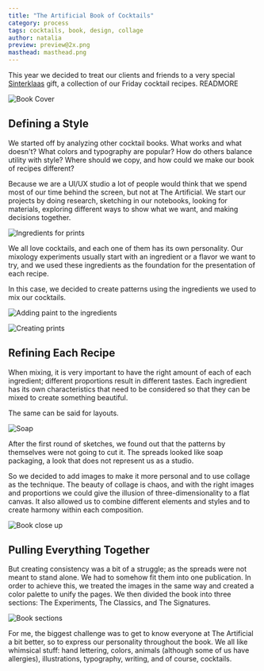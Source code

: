 ```yaml
---
title: "The Artificial Book of Cocktails"
category: process
tags: cocktails, book, design, collage
author: natalia
preview: preview@2x.png
masthead: masthead.png 
---
```


This year we decided to treat our clients and friends to a very special [Sinterklaas](/blog/2014/12/05/stnicholasday.html) gift, a collection of our Friday cocktail recipes. READMORE

![Book Cover](01-16-sinterklaas-book/cover.jpg)

## Defining a Style

We started off by analyzing other cocktail books. What works and what doesn't? What colors and typography are popular? How do others balance utility with style? Where should we copy, and how could we make our book of recipes different?

Because we are a UI/UX studio a lot of people would think that we spend most of our time behind the screen, but not at The Artificial. We start our projects by doing research, sketching in our notebooks, looking for materials, exploring different ways to show what we want, and making decisions together.

![Ingredients for prints](01-16-sinterklaas-book/fruits.jpg)

We all love cocktails, and each one of them has its own personality. Our mixology experiments usually start with an ingredient or a flavor we want to try, and we used these ingredients as the foundation for the presentation of each recipe.

In this case, we decided to create patterns using the ingredients we used to mix our cocktails.

![Adding paint to the ingredients](01-16-sinterklaas-book/painting.jpg)

![Creating prints](01-16-sinterklaas-book/impressions.jpg)

## Refining Each Recipe

When mixing, it is very important to have the right amount of each of each ingredient; different proportions result in different tastes. Each ingredient has its own characteristics that need to be considered so that they can be mixed to create something beautiful.

The same can be said for layouts.

![Soap](01-16-sinterklaas-book/soap.jpg)

After the first round of sketches, we found out that the patterns by themselves were not going to cut it. The spreads looked like soap packaging, a look that does not represent us as a studio.

So we decided to add images to make it more personal and to use collage as the technique. The beauty of collage is chaos, and with the right images and proportions we could give the illusion of three-dimensionality to a flat canvas. It also allowed us to combine different elements and styles and to create harmony within each composition.

![Book close up](01-16-sinterklaas-book/closeup.jpg)

## Pulling Everything Together

But creating consistency was a bit of a struggle; as the spreads were not meant to stand alone. We had to somehow fit them into one publication. In order to achieve this, we treated the images in the same way and created a color palette to unify the pages. We then divided the book into three sections: The Experiments, The Classics, and The Signatures.

![Book sections](01-16-sinterklaas-book/sections.jpg)

For me, the biggest challenge was to get to know everyone at The Artificial a bit better, so to express our personality throughout the book. We all like whimsical stuff: hand lettering, colors, animals (although some of us have allergies), illustrations, typography, writing, and of course, cocktails.
